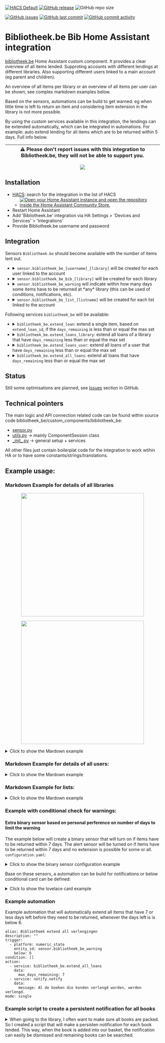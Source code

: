 [![HACS Default](https://img.shields.io/badge/HACS-Default-blue.svg)](https://github.com/hacs/default)
[![GitHub release](https://img.shields.io/github/release/myTselection/bibliotheek_be.svg)](https://github.com/myTselection/bibliotheek_be/releases)
![GitHub repo size](https://img.shields.io/github/repo-size/myTselection/bibliotheek_be.svg)

[![GitHub issues](https://img.shields.io/github/issues/myTselection/bibliotheek_be.svg)](https://github.com/myTselection/bibliotheek_be/issues)
[![GitHub last commit](https://img.shields.io/github/last-commit/myTselection/bibliotheek_be.svg)](https://github.com/myTselection/bibliotheek_be/commits/master)
[![GitHub commit activity](https://img.shields.io/github/commit-activity/m/myTselection/bibliotheek_be.svg)](https://github.com/myTselection/bibliotheek_be/graphs/commit-activity)

# Bibliotheek.be Bib Home Assistant integration
[bibliotheek.be](https://www.bibliotheek.be/) Home Assistant custom component. It provides a clear overview of all items lended. Supproting accounts with different lendings at different libraries. Also supporting different users linked to a main account (eg parent and children). 

An overview of all items per library or an overview of all items per user can be shown, see complex markdown examples below. 

Based on the sensors, automations can be build to get warned: eg when little time is left to return an item and considering item extension in the library is not more possible. 

By using the custom services available in this integration, the lendings can be extended automatically, which can be integrated in automations. For example: auto extend lending for all items which are to be returned within 5 days. Full info below.

| :warning: Please don't report issues with this integration to Bibliotheek.be, they will not be able to support you. |
| --------------------------------------------------------------------------------------------------------------------|

<p align="center"><img src="https://raw.githubusercontent.com/myTselection/bibliotheek_be/master/icon.png"/></p>


## Installation
- [HACS](https://hacs.xyz/): search for the integration in the list of HACS
	- [![Open your Home Assistant instance and open the repository inside the Home Assistant Community Store.](https://my.home-assistant.io/badges/hacs_repository.svg?style=flat-square)](https://my.home-assistant.io/redirect/hacs_repository/?owner=myTselection&repository=bibliotheek_be&category=integration)
- Restart Home Assistant
- Add 'Bibliotheek.be' integration via HA Settings > 'Devices and Services' > 'Integrations'
- Provide Bibliotheek.be username and password

## Integration
Sensors `Bibliotheek.be` should become available with the number of items lent out.
- <details><summary><code>sensor.bibliotheek_be_[username]_[library]</code> will be created for each user linked to the account</summary>

	| Attribute | Description |
	| --------- | ----------- |
	| State     | Number of loans by this user at this library |
	| `userid `   | Technical user id assigned by bibliotheek.be |
	| `barcode`   | The unique user barcode which is also shown on the library card |
	| `barcode_url`   | Image url of the unique user barcode which is also shown on the library card |
	| `num_loans` | Number of loans by this user at this library (same as state value) |
	| `loans_url` | URL for overview of loans by this user at this library |
	| `num_reservations`  | Number of reservations by this user at this library |
	| `reservations_url`  | URL for overview of reservations by this user at this library |
	| `open_amounts`  | Open amount (€) due to this library (eg related to fines) |
	| `username`  | First and lastname of the user |
	| `libraryName`  | Name of the library or the group of libraries |
	| `isExpired`  | Boolean indication if the user account is expired at this library |
	| `expirationDate`  | Date of experiation of the user account at this library |
	| `isBlocked`  | Boolean indication if the user account is blocked at this library |
	| `hasError`  | Boolean indication if the user account has an error at this library |
	| `entity_picture`  | General picture for library sensor, eg used by HA when showing the sensor on a map |
	| `name`  | Name of the user at this library |
	| `address`  | Address of the user |
	| `id`  | Unique technical id of the user at this library |
	| `libaryUrl`  | Base url of this libary |
	| `mail`  | Account email address of the user at this library |
	| `userMail`  | User email address of the user at this library |
	| `mailNotInSync`  | Boolean indication if the mail is not in sync at this library |
	| `pendingValidationDate`  | Date of pending validation of the user account at this library |
	| `supportsOnlineRenewal`  | Boolean indication if the user account supports online renewal at this library |
	| `wasRecentlyAdded`  | Boolean indication if the user account was recently added at this library |
	| `loandetails`  | Json containing all the loans of this user at this library. The structure of json is:<br/>  `{ 'item name' :` <br/>&nbsp;` { tile: 'title of the item', ` <br/>&nbsp;&nbsp;&nbsp;&nbsp;`author: 'author of the item', ` <br/>&nbsp;&nbsp;&nbsp;&nbsp;`loan_type: 'type of the item (eg book, dvd, ...) , ` <br/>&nbsp;&nbsp;&nbsp;&nbsp;`url: 'url of the specific item', ` <br/>&nbsp;&nbsp;&nbsp;&nbsp;`image_src: 'url to image of the item', ` <br/>&nbsp;&nbsp;&nbsp;&nbsp;`days_remaining: 'number of days by which the item has to be returned or extended', ` <br/>&nbsp;&nbsp;&nbsp;&nbsp;`loan_from: 'Start date of the loan', ` <br/>&nbsp;&nbsp;&nbsp;&nbsp;`loan_till: 'Date by which the item needs to be returned', ` <br/>&nbsp;&nbsp;&nbsp;&nbsp;`extend_loan_id: 'the id used to extend the item, if no id is available, the item can not be extended',` <br/>&nbsp;&nbsp;&nbsp;&nbsp;`library: 'name of the actual library location (city) where the item is belonging too',` <br/>&nbsp;&nbsp;&nbsp;&nbsp;`user: 'the user that lended the item',` <br/>&nbsp;&nbsp;&nbsp;&nbsp;`barcode: 'the barcode of the card that was used to lend the item' }`  |
	</details>
- <details><summary><code>sensor.bibliotheek_be_bib_[library]</code> will be created for each library</summary>

	| Attribute | Description |
	| --------- | ----------- |
	| State     | Min days left by which some items need to be returned |
	| `some_not_extendable` | True if some of the items that needs to be returned first (see state for nr of days) of this library can not be extended |
	| `lowest_till_date`   | Min date by which some items need to be returned |
	| `num_loans`  | Number of loans that need to be returned first (see state for nr of days)  |
	| `num_loans_total`  | Total number of loans at this library |
	| `loandetails`  | Json containing all the loans of this user at this library. The structure of json is:<br/>  `[{ 'item name' :` <br/>&nbsp;` { tile: 'title of the item', ` <br/>&nbsp;&nbsp;&nbsp;&nbsp;`author: 'author of the item', ` <br/>&nbsp;&nbsp;&nbsp;&nbsp;`loan_type: 'type of the item (eg book, dvd, ...) , ` <br/>&nbsp;&nbsp;&nbsp;&nbsp;`url: 'url of the specific item', ` <br/>&nbsp;&nbsp;&nbsp;&nbsp;`image_src: 'url to image of the item', ` <br/>&nbsp;&nbsp;&nbsp;&nbsp;`days_remaining: 'number of days by which the item has to be returned or extended', ` <br/>&nbsp;&nbsp;&nbsp;&nbsp;`loan_from: 'Start date of the loan', ` <br/>&nbsp;&nbsp;&nbsp;&nbsp;`loan_till: 'Date by which the item needs to be returned', ` <br/>&nbsp;&nbsp;&nbsp;&nbsp;`extend_loan_id: 'the id used to extend the item, if no id is available, the item can not be extended',` <br/>&nbsp;&nbsp;&nbsp;&nbsp;`library: 'name of the actual library location (city) where the item is belonging too',` <br/>&nbsp;&nbsp;&nbsp;&nbsp;`user: 'the user that lended the item',` <br/>&nbsp;&nbsp;&nbsp;&nbsp;`barcode: 'the barcode of the card that was used to lend the item' }]`  |
	| <loan_type> | Number of items of this loan type lended. For each loan type known this attribute will be added |
	| address | Street and city address details of the library |
	| latitude | GPS coordincates of the library, makes it possible to show the sensor on a map |
	| longitude | GPS coordincates of the library, makes it possible to show the sensor on a map |
	| phone | Phone number of the library |
	| email | Email address of the library |
	| opening_hours | Opening hours of the library |
	| closed_date | Closing days of the library with reason of closure |
	
	</details>
- <details><summary><code>sensor.bibliotheek_be_warning</code> will indicate within how many days some items have to be returned at *any* library (this can be used of conditions, notifications, etc).</summary>

	| Attribute | Description |
	| --------- | ----------- |
	| State     | Min days left by which some items need to be returned by any user linked to the account at any library |
	| `some_not_extendable` | True if some of the items that needs to be returned first (see state for nr of days) of this library can not be extended |
	| `lowest_till_date` | Min date by which some items need to be returned |
	| `num_loans`  | Number of loans that need to be returned first (see state for nr of days)  |
	| `num_loans_total`  | Total number of loans by any user at any library |
	| `library_name`  | Name(s) of the library at which some items need to be returned first (or comma spearated list of names) |
	
	</details>
- <details><summary><code>sensor.bibliotheek_be_list_[listname]</code> will be created for each list linked to the account</summary>

	| Attribute | Description |
	| --------- | ----------- |
	| State     | Number of items on the list |
	| `List name `   | Technical user id assigned by bibliotheek.be |
	| `List ID`   | The unique user barcode which is also shown on the library card |
	| `List URL`   | Image url of the unique user barcode which is also shown on the library card |
	| `List last changed` | Number of loans by this user at this library (same as state value) |
  | `List items`  | Json containing all the items linked to the list. The structure of json is:<br/>  `[{ tile: 'title of the item', ` <br/>&nbsp;&nbsp;&nbsp;&nbsp;`author: 'author of the item', ` <br/>&nbsp;&nbsp;&nbsp;&nbsp;`url: 'url of the item }]`  |
	
	</details>


Following services `bibliotheek_be` will be available:
- <details><summary><code>bibliotheek_be.extend_loan</code>: extend a single item, based on <code>extend_loan_id</code>, if the <code>days_remaining</code> is less than or equal the max set</summary> 
	
  ```
  service: bibliotheek_be.extend_loan
  data:
    extend_loan_id: 12345678 
    max_days_remaining: 8
  ``` 
		
  </details>	
- <details><summary><code>bibliotheek_be.extend_loans_library</code>: extend all loans of a library that have <code>days_remaining</code> less than or equal the max set</summary>
	
  ```
  service: bibliotheek_be.extend_loans_library
  data:
    library_name: 'City' 
    max_days_remaining: 8
  ```
    
	</details>
	  
- <details><summary><code>bibliotheek_be.extend_loans_user</code>: extend all loans of a user that have <code>days_remaining</code> less than or equal the max set</summary>
	
  ```
  service: bibliotheek_be.extend_loan
  data:
    barcode: '1234567890123'
    max_days_remaining: 8
  ```
		  
  </details>
	  
- <details><summary><code>bibliotheek_be.extend_all_loans</code>: extend all loans that have <code>days_remaining</code> less than or equal the max set</summary>
	
  ```
  service: bibliotheek_be.extend_loan
  data:
    max_days_remaining: 8
  ```
		  
	</details>

## Status
Still some optimisations are planned, see [Issues](https://github.com/myTselection/bibliotheek_be/issues) section in GitHub.

## Technical pointers
The main logic and API connection related code can be found within source code bibliotheek_be/custom_components/bibliotheek_be:
- [sensor.py](https://github.com/myTselection/bibliotheek_be/blob/master/custom_components/bibliotheek_be/sensor.py)
- [utils.py](https://github.com/myTselection/bibliotheek_be/blob/master/custom_components/bibliotheek_be/utils.py) -> mainly ComponentSession class
- [\_init\_.py](https://github.com/myTselection/bibliotheek_be/blob/master/custom_components/bibliotheek_be/_init_.py) -> general setup + services

All other files just contain boilerplat code for the integration to work wtihin HA or to have some constants/strings/translations.

## Example usage:
### Markdown Example for details of all libraries

<p align="center"><img src="https://raw.githubusercontent.com/myTselection/bibliotheek_be/master/Markdown%20Card%20example.png" width="400"/></p>
<p align="center"><img src="https://raw.githubusercontent.com/myTselection/bibliotheek_be/master/Markdown%20Card%20details%20example.png" width="400"/></p>

<details><summary>Click to show the Mardown example</summary>

```
type: markdown
content: >
  [<img
  src="https://raw.githubusercontent.com/myTselection/bibliotheek_be/master/icon.png"
  height="100"/>](https://beersel.bibliotheek.be)

  {% if state_attr('sensor.bibliotheek_be_warning','refresh_required') %}

  De gegevens moeten nog bijgewerkt worden!

  {% endif %}

  {% set libraries = states |
  selectattr("entity_id","match","^sensor.bibliotheek_be_bib*") |
  rejectattr("state", "match","unavailable") | list %}

  {% for library_device in libraries %}
    {% set library = library_device.entity_id %}
    ## Bib {{state_attr(library,'libraryName') }}:
    {% set all_books = state_attr(library,'loandetails')| list |sort(attribute="days_remaining", reverse=False) %}
    {% if all_books %}
    {% set urgent_books = all_books | selectattr("days_remaining", "eq",int(state_attr(library,'days_left'))) | list |sort(attribute="extend_loan_id", reverse=False)%}
    {% set other_books = all_books | rejectattr("days_remaining", "eq",int(state_attr(library,'days_left'))) | list |sort(attribute="days_remaining", reverse=False)%}

    - {{state_attr(library,"num_loans") }} stuk{% if state_attr(library,'num_loans')|int > 1 %}s{% endif %} {%if state_attr(library,'some_not_extendable')%}**in te leveren** binnen{% else %}te verlengen in{% endif %} **{{states(library)}}** dag{% if states(library)|int > 1 %}en{% endif %}: {{strptime(state_attr(library,'lowest_till_date'), "%d/%m/%Y").strftime("%a %d/%m/%Y") }}

  <details>
      <summary>Toon details:</summary>
        {% for book in all_books  %}
  <details>
      <summary>{% if book.extend_loan_id %}{{ strptime(book.loan_till, "%d/%m/%Y").strftime("%a %d/%m/%Y") }}{% else %}<b>{{ strptime(book.loan_till, "%d/%m/%Y").strftime("%a %d/%m/%Y") }}</b>{% endif %}: {{ book.title }}{% if book.author != "-"%} ~ {{ book.author }}{% endif %}</summary> 

    |  |  |
    | :--- | :--- |
    | Binnen: | {{ book.days_remaining }} dagen |
    | Verlenging: | {% if book.extend_loan_id %}<a href="https://{{state_attr(library,'libraryName') }}.bibliotheek.be/mijn-bibliotheek/lidmaatschappen/{{book.userid}}/uitleningen/verlengen?loan-ids={{book.extend_loan_id}}" target="_blank">verlengbaar</a>{% else %}**Niet verlengbaar**{% endif %} |
    | Bibliotheek: | <a href="{{book.url}}" target="_blank">{{book.library}}</a> |
    | Gebruiker: | [{{book.user}} ({{book.barcode}})](https://barcodeapi.org/api/128/{{book.barcode}}) |
    | Type: | {% if book.loan_type == 'Unknown' %}Onbekend{% else %}{{book.loan_type}}{% endif %} |
    | Afbeelding: | [<img src="{{ book.image_src }}" height="100"/>]({{book.url}}) |

    </details>
        {% endfor %}
  </details>
    {% endif %}
    - <details><summary>In totaal {{state_attr(library,'num_total_loans') }} uitgeleend:</summary>
    
      - Boeken: {{state_attr(library,'Boek') }}
      - Onbekend: {{state_attr(library,'Unknown') }}
      - DVDs: {{state_attr(library,'Dvd') }}
      - Strips: {{state_attr(library,'Strip') }}
      
    </details>
    
    - <details><summary>Info Bib {{state_attr(library,'libraryName') }}</summary>


        - Url: {{state_attr(library,'url')}}
        - Adres: {{state_attr(library,'address')}}
        - GPS: [{{state_attr(library,'latitude')}},{{state_attr(library,'longitude')}}](http://maps.google.com/maps?daddr={{state_attr(library,'latitude')}},{{state_attr(library,'longitude')}}&ll=)
        - Tel: {{state_attr(library,'phone')}}
        - Email: {{state_attr(library,'email')}}
        - Openingsuren: 
           {% for key,value in state_attr(library,'opening_hours').items() %}
           - {{key}}: {{value | join(', ')}}{% if not value %}Gesloten{% endif %}
           {% endfor %}
        - Sluitingsdagen: 
           {% for closed in state_attr(library,'closed_dates') %}
           -  {{closed.date}}: {{closed.reason}} 
           {% endfor %}
  Laatst bijgewerkt: {{state_attr(library,'last update')| as_timestamp |
  timestamp_custom("%d %h %H:%M")}}
    {% endfor %}

```

</details>

### Markdown Example for details of all users:

<details><summary>Click to show the Mardown example</summary>

```
type: markdown
content: >-
  {% set library_users = states |
  selectattr("entity_id","match","^sensor.bibliotheek_be_*") |
  rejectattr("entity_id","match","^sensor.bibliotheek_be_bib*")|
  rejectattr("entity_id","match","^sensor.bibliotheek_be_warning")| list%}

  {% for user_device in library_users %}

  {% set user = user_device.entity_id %}

  {% if state_attr(user,'num_loans') or 0 > 0 %}

  <details><summary><b>{{state_attr(user,'username') }}
  {{state_attr(user,'libraryName') }}:</b></summary>
    
    - Kaart {{state_attr(user,'barcode') }} ({{state_attr(user,'barcode_spell')| join(', ') }}): 
        [<img src="{{state_attr(user,'barcode_url') }}" height=100></img>]({{state_attr(user,'barcode_url') }})

    - Account vervalt {{state_attr(user,'expirationDate')}}{% if state_attr(user,'isExpired') %} Vervallen{% endif %}{% if state_attr(user,'isBlocked') %} Geblokkeerd{% endif %}{% if state_attr(user,'hasError') %} Foutief{% endif %}
    
    - Gereserveerde stuks: <a href="{{state_attr(user,'reservations_url')}}" target="_blank">{{state_attr(user,'num_reservations') }}</a>
    
    - Uitstaande boetes: {{state_attr(user,'open_amounts') }}
      {% if state_attr(user,'num_loans') > 0 %}
      {% set all_books = state_attr(user,'loandetails').values()  |sort(attribute="days_remaining", reverse=False)%}
    - In totaal <a href="{{state_attr(user,'loans_url')}}" target="_blank">{{state_attr(user,'num_loans') }}</a> uitgeleend{% if all_books %}
        {% for book in all_books %}
        - <details><summary>{% if book.extend_loan_id %}{{ strptime(book.loan_till, "%d/%m/%Y").strftime("%a %d/%m/%Y") }}{% else %}<b>{{ strptime(book.loan_till, "%d/%m/%Y").strftime("%a %d/%m/%Y") }}</b>{% endif %}: {{ book.title }}{% if book.author != "-"%} ~ {{ book.author }}{% endif %}</summary> 
    
            |  |  |
            | :--- | :--- |
            | Binnen: | {{ book.days_remaining }} dagen |
            | Verlenging: | {% if book.extend_loan_id %}verlengbaar{% else %}**Niet verlengbaar**{% endif %} |
            | Bibliotheek: | <a href="{{book.url}}" target="_blank">{{book.library}}</a> |
            | Type: | {% if book.loan_type == 'Unknown' %}Onbekend{% else %}{{book.loan_type}}{% endif %} |
            | Afbeelding: | [<img src="{{ book.image_src }}" height="100"/>]({{book.url}}) |
          </details>
        {% endfor %}
      {% endif %}
      {% else %}
    - Geen uitleningen
      {% endif %}
      Laatst bijgewerkt: {{state_attr(user,'last update')  | as_timestamp | timestamp_custom("%d-%m-%Y %H:%M")}}
    
    </details> 

  {% endif %}

  {% endfor %}

  {% for user_device in library_users %}

  {% set user = user_device.entity_id %}

  {% if state_attr(user,'num_loans') == 0 %}

  <details><summary><b>{{state_attr(user,'username') }}
  {{state_attr(user,'libraryName') }}:</b></summary>
    
    - Kaart {{state_attr(user,'barcode') }} ({{state_attr(user,'barcode_spell')| join(', ') }}):
    [<img src="{{state_attr(user,'barcode_url') }}" height=100></img>]({{state_attr(user,'barcode_url') }})
    
    - Account vervalt {{state_attr(user,'expirationDate')}}{% if state_attr(user,'isExpired') %} Vervallen{% endif %}{% if state_attr(user,'isBlocked') %} Geblokkeerd{% endif %}{% if state_attr(user,'hasError') %} Foutief{% endif %}
    
    - Gereserveerde stuks: <a href="{{state_attr(user,'reservations_url')}}" target="_blank">{{state_attr(user,'num_reservations') }}</a>
    
    - Uitstaande boetes: {{state_attr(user,'open_amounts') }}
    
    - <a href="{{state_attr(user,'loans_url')}}" target="_blank">Geen uitleningen</a>
    
      Laatst bijgewerkt: {{state_attr(user,'last update')  | as_timestamp | timestamp_custom("%d-%m-%Y %H:%M")}}

  </details>

  {% endif %}

  {% endfor %}
title: Gebruikers



```
</details>



### Markdown Example for lists:

<details><summary>Click to show the Mardown example</summary>

```
type: markdown
content: >-
  {% set librarylists = states |
  selectattr("entity_id","match","^sensor.bibliotheek_be_list*") | list %}
  
  {% for librarylist_device in librarylists %}
  
  {% set librarylist = librarylist_device.entity_id %}
  
  
  <details><summary><a href="{{state_attr(librarylist,'list_url') }}" target="_blank">{{state_attr(librarylist,'list_name') }}</a> #{{states(librarylist) }}, Lijst laatst bijgewerkt {{state_attr(librarylist,'list_last_changed') }}:</summary>
  
  {% set all_books = state_attr(librarylist,'list_items') | list %}
    {% for book in all_books %}
    - <a href="{{book.url}}" target="_blank">{{ book.title }}{% if book.author != "-"%} ~ {{ book.author }}{% endif %}</a>
    {% endfor %}
  </details> 
  
  {% endfor %}
title: Lijsten

```
</details>

### Example with conditional check for warnings:

#### Extra binary sensor based on personal perference on number of days to limit the warning
The example below will create a binary sensor that will turn on if items have to be returned within 7 days. The alert sensor will be turned on if items have to be returned within 7 days and no extension is possible for some or all.
`configuration.yaml`:

<details><summary>Click to show the binary sensor configuration example</summary>

```
binary_sensor:
  - platform: template
    sensors:
      bibliotheek_warning_7d:
        friendly_name: Bibliotheek Warning 7d
        value_template: >
           {{states('sensor.bibliotheek_be_warning')|int <= 7}}
  - platform: template
    sensors:
      bibliotheek_alert_7d:
        friendly_name: Bibliotheek Alert 7d
        value_template: >
           {{states('sensor.bibliotheek_be_warning')|int <= 7 and state_attr('sensor.bibliotheek_be_warning','some_not_extendable') == True}}
```
</details>

Base on these sensors, a automation can be build for notifications or below conditional card can be defined:
<details><summary>Click to show the lovelace card example</summary>

```
- type: conditional
conditions:
  - entity: binary_sensor.bibliotheek_warning_7d
	state: 'on'
  - entity: binary_sensor.bibliotheek_alert_7d
	state: 'off'
card:
  type: markdown
  content: ⏰Boeken verlengen deze week !
- type: conditional
conditions:
  - entity: binary_sensor.bibliotheek_warning_7d
	state: 'on'
  - entity: binary_sensor.bibliotheek_alert_7d
	state: 'on'
card:
  type: markdown
  content: ⏰Boeken binnen brengen deze week !
```

</details>

### Example automation
Example automation that will automatically extend all items that have 7 or less days left before they need to be returned, whenever the days left is is below 6.

```
alias: Bibliotheek extend all verlengingen
description: ""
trigger:
  - platform: numeric_state
    entity_id: sensor.bibliotheek_be_warning
    below: 6
condition: []
action:
  - service: bibliotheek_be.extend_all_loans
    data:
      max_days_remaining: 7
  - service: notify.notify
    data:
      message: Al de boeken die konden verlengd worden, werden verlengd.
mode: single
```

### Example script to create a persistent notification for all books
<details><summary>When going to the library, I often want to make sure all books are packed. So I created a script that will make a persisten notification for each book lended. This way, when the book is added into our basket, the notification can easily be dismissed and remaining books can be searched.</summary>

```
alias: Boeken notificaties
sequence:
  - variables:
      libraries: >-
        {{states | selectattr("entity_id","match","^sensor.bibliotheek_be_bib*")
        | rejectattr("state", "match","unavailable") |
        map(attribute='entity_id') | list}}
  - repeat:
      for_each: "{{libraries}}"
      sequence:
        - variables:
            library: "{{repeat.item}}"
        - repeat:
            for_each: >-
              {{state_attr(library,'loandetails')| list
              |sort(attribute="days_remaining", reverse=True)| list}}
            sequence:
              - variables:
                  book: "{{repeat.item}}"
              - service: notify.persistent_notification
                data:
                  title: "{{book.title}} ~ {{book.author}}"
                  message: >-
                    {% if book.extend_loan_id == '' %}<b>Kan NIET verlengd
                    worden</b><br>{% endif %} {{ book.days_remaining }} dagen:
                    {{strptime(book.loan_till,'%d/%m/%Y').strftime('%a
                    %d/%m/%Y')}}<br> {{state_attr(library,'libraryName')}}
        - service: notify.persistent_notification
          data:
            title: "{{state_attr(library,'libraryName')}}"
            message: >-
              - Openingsuren: {% for key,value in
              state_attr(library,'opening_hours').items() %} 
                  - {{key}}: {{value | join(',')}}{% if not value %}Gesloten{% endif %}{% endfor %} 
              - Sluitingsdagen: {% for closed in
              state_attr(library,'closed_dates') %} 
                  - {{closed.date}}: {{closed.reason}}{% endfor %}-
mode: single
icon: mdi:basket-check

```
</details>

